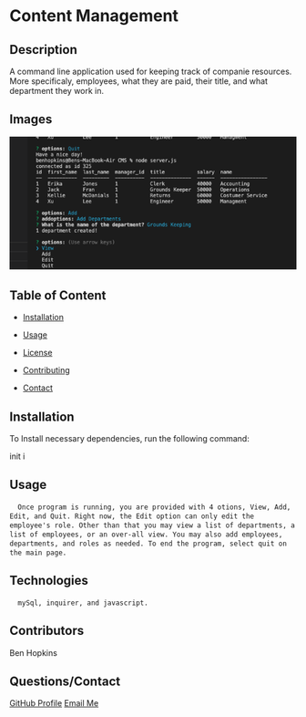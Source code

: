 
  # Content Management

  

  ## Description

  A command line application used for keeping track of companie resources. More specificaly, employees, what they are paid, their title, and what department they work in. 

  ## Images

  <img src="img.jpg">

  
  ## Table of Content

  * [Installation](#installation)

  * [Usage](#usage)

  * [License](#license)

  * [Contributing](#contributors)

  * [Contact](#questions/contact)

  ## Installation

  To Install necessary dependencies, run the following command:
  
  init i

  ## Usage

      Once program is running, you are provided with 4 otions, View, Add, Edit, and Quit. Right now, the Edit option can only edit the employee's role. Other than that you may view a list of departments, a list of employees, or an over-all view. You may also add employees, departments, and roles as needed. To end the program, select quit on the main page.
  
  ## Technologies

      mySql, inquirer, and javascript.

  ## Contributors

  Ben Hopkins

  ## Questions/Contact

  <a href="https://github.com/bh007183">GitHub Profile</a>
  <a href="mailto:bjhops17@gmail.com"> Email Me</a>
  
  



  